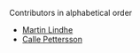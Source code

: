 Contributors in alphabetical order

* [Martin Lindhe](https://github.com/martinlindhe)
* [Calle Pettersson](https://github.com/carlpett)
